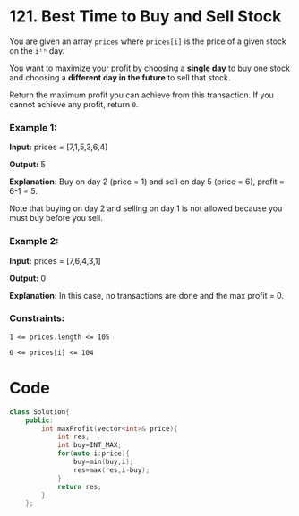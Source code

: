 # 121. Best Time to Buy and Sell Stock

You are given an array ```prices``` where ```prices[i]``` is the price of a given stock on the ```iᵗʰ``` day.

You want to maximize your profit by choosing a **single day** to buy one stock and choosing a **different day in the future** to sell that stock.

Return the maximum profit you can achieve from this transaction. If you cannot achieve any profit, return ```0```.

### Example 1:

**Input:** prices = [7,1,5,3,6,4]

**Output:** 5

**Explanation:** Buy on day 2 (price = 1) and sell on day 5 (price = 6), profit = 6-1 = 5.

Note that buying on day 2 and selling on day 1 is not allowed because you must buy before you sell.

### Example 2:

**Input:** prices = [7,6,4,3,1]

**Output:** 0

**Explanation:** In this case, no transactions are done and the max profit = 0.
 
### Constraints:

```1 <= prices.length <= 105```

```0 <= prices[i] <= 104```

# Code
```c++
class Solution{
    public:
        int maxProfit(vector<int>& price){
            int res;
            int buy=INT_MAX;
            for(auto i:price){
                buy=min(buy,i);
                res=max(res,i-buy);
            }
            return res;
        }
    };
```